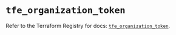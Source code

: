 # `tfe_organization_token`

Refer to the Terraform Registry for docs: [`tfe_organization_token`](https://registry.terraform.io/providers/hashicorp/tfe/0.61.0/docs/resources/organization_token).
